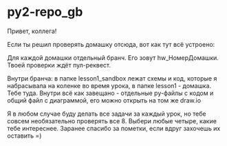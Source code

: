 # py2-repo_gb
Привет, коллега!

Если ты решил проверять домашку отсюда, вот как тут всё устроено:

Для каждой домашки отдельный бранч. Его зовут hw_НомерДомашки. Твоей проверки ждёт пул-реквест. 

Внутри бранча: в папке lesson1_sandbox лежат схемы и код, которые я набрасывала на коленке во время урока, в папке lesson1 - домашка. Тебе туда. Внутри всё как завещано - отдельные py-файлы с кодом и общий файл с диаграммой, его можно открыть на том же draw.io 

Я в любом случае буду делать все задачи за каждый урок, но тебе совсем необязательно проверять все 8. Выбери любые четыре, какие тебе интереснее. Заранее спасибо за пометки, если вдруг захочешь их оставить =) 

